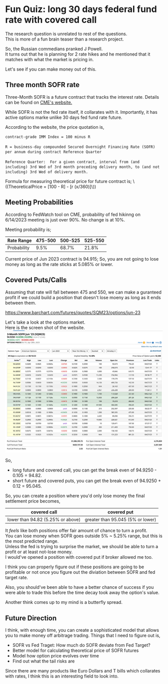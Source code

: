 # Fun Quiz: long 30 days federal fund rate with covered call
The research question is unrelated to rest of the questions.  
This is more of a fun brain teaser than a research project.

So, the Russian commedians pranked J Powell.  
It turns out that he is planning for 2 rate hikes and he mentioned that it matches with what the market is pricing in.

Let's see if you can make money out of this.

## Three month SOFR rate
Three-Month SOFR is a future contract that tracks the interest rate.
Details can be found on [CME's website.](https://www.cmegroup.com/markets/interest-rates/stirs/eurodollar.contractSpecs.html)

While SOFR is not the fed rate itself, it collarates with it.
Importantly, it has active options marke unlike 30 days fed fund rate future.

According to the website, the price quotation is,
```
contract-grade IMM Index = 100 minus R 

R = business-day compounded Secured Overnight Financing Rate (SOFR) per annum during contract Reference Quarter

Reference Quarter:  For a given contract, interval from (and including) 3rd Wed of 3rd month preceding delivery month, to (and not including) 3rd Wed of delivery month.
```

Formula for measuring theoretical price for future contract is;
\\((TheoreticalPrice = [100 - R] - [r (x/360)]\\))  

## Meeting Probabilities
According to FedWatch tool on CME, probability of fed hikinng on 6/14/2023 meeting is just over 90%. No change is at 10%. 

Meeting probability is;

| Rate Range  | 475-500 | 500-525 | 525-550 |
| ----------- | ------- | ------- | ------- |
| Probability | 9.5%    | 68.7%   | 21.8%   |

Current price of Jun 2023 contract is 94.915; So, you are not going to lose money as long as the rate sticks at 5.085% or lower.

## Covered Puts/Calls
Assuming that rate will fall between 475 and 550, we can make a guranteed profit if we could build a position that doesn't lose moeny as long as it ends between them.

https://www.barchart.com/futures/quotes/SQM23/options/jun-23

Let's take a look at the options market.  
Here is the screen shot of the website.
![](./main.png)

So, 
- long future and covered call, you can get the break even of 94.9250 - 0.105 = 94.82.
- short future and covered puts, you can get the break even of 94.9250 + 0.12 = 95.045.

So, you can create a position where you'd only lose money the final settlement price becomes,  

| covered call                      | covered put                       |
| --------------------------------- | --------------------------------- |
| lower than 94.82 (5.25% or above) | greater than 95.045 (5% or lower) |

It *feels* like both positions offer fair amount of chance to turn a profit.  
You can lose money when SOFR goes outside 5% ~ 5.25% range, but this is the most predicted range.  
Unless the fed is trying to surprise the market, we should be able to turn a profit or at least not-lose money.  
I would've opened a position with covered put if broker allowed me too.  

I think you can properly figure out if these positions are going to be profitable or not once you figure out the diviation between SOFR and fed target rate.

Also, you should've been able to have a better chance of success if you were able to trade this before the time decay took away the option's value.

Another think comes up to my mind is a butterfly spread.

## Future Direction

I think, with enough time, you can create a sophisticated model that allows you to make money off arbitrage trading.
Things that I need to figure out is,
- SOFR vs Fed Traget: How much do SOFR deviate from Fed Target?
- Better model for calculating theoretical price of SOFR futures
- Model how option price evolves over time
- Find out what the tail risks are

Since there are many products like Euro Dollars and T bills which collarates with rates, I think this is an interesting field to look into.


